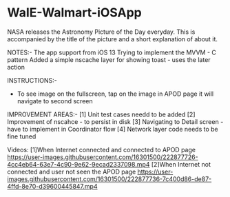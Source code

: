 # WaIE-Walmart-iOSApp
NASA releases the Astronomy Picture of the Day everyday. This is accompanied by the title of the picture and a short explanation of about it.

NOTES:-
 The app support from iOS 13
 Trying to implement the MVVM - C pattern
 Added a simple nscache layer
 for showing toast - uses the later action



INSTRUCTIONS:-
  - To see image on the fullscreen, tap on the image in APOD page it will navigate to second screen
  






IMPROVEMENT AREAS:-
 [1] Unit test cases needd to be added
 [2] Improvement  of nscahce - to persist in disk
 [3] Navigating to Detail screen - have to implement in Coordinator flow
 [4] Network layer code needs to be fine tuned



Videos:
[1]When Internet connected and connected to APOD page
https://user-images.githubusercontent.com/16301500/222877726-4cc4eb64-63e7-4c90-9e62-9ecad2337098.mp4
[2]When Internet not connected and  user not seen the APOD page
https://user-images.githubusercontent.com/16301500/222877736-7c400d86-de87-4ffd-8e70-d39600445847.mp4

